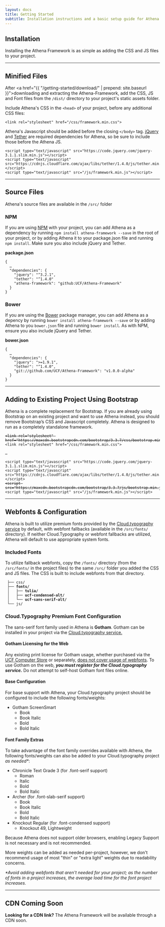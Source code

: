 ```yaml
---
layout: docs
title: Getting Started
subtitle: Installation instructions and a basic setup guide for Athena.
---
```


## Installation

Installing the Athena Framework is as simple as adding the CSS and JS files to your project.

___

## Minified Files

After <a href="{{ "/getting-started/download/" | prepend: site.baseurl }}">downloading and extracting the Athena-Framework,</a> add the CSS, JS and Font files from the `/dist/` directory to your project's static assets folder.

Include Athena's CSS in the <code>&lt;head&gt;</code> of your project, before any additional CSS files:

<pre><code>&lt;link rel="stylesheet" href="/css/framework.min.css"&gt;
</code></pre>

Athena's Javascript should be added before the closing <code>&lt;/body&gt;</code> tag. <a href="https://jquery.com/">jQuery</a> and <a href="http://tether.io/">Tether</a> are required dependencies for Athena, so be sure to include those before the Athena JS.

<pre><code>&lt;script type="text/javascript" src="https://code.jquery.com/jquery-3.1.1.slim.min.js"&gt;&lt;/script&gt;
&lt;script type="text/javascript" src="https://cdnjs.cloudflare.com/ajax/libs/tether/1.4.0/js/tether.min.js"&gt;&lt;/script&gt;
&lt;script type="text/javascript" src="/js/framework.min.js"&gt;&lt;/script&gt;
</code></pre>

___

## Source Files

Athena's source files are available in the `/src/` folder

### NPM
If you are using <a href="https://www.npmjs.com/">NPM</a> with your project, you can add Athena as a dependency by running `npm install athena-framework --save` in the root of your project, or by adding Athena it to your package.json file and running `npm install`. Make sure you also include jQuery and Tether.

**package.json**
<pre><code>{
  &hellip;
  "dependencies": {
    "jquery": "^3.2.1",
    "tether": "^1.4.0"
    "athena-framework": "github:UCF/Athena-Framework"
  }
}</code></pre>

### Bower
If you are using the <a href="https://bower.io/">Bower</a> package manager, you can add Athena as a depency by running `bower install athena-framework --save` or by adding Athena to you `bower.json` file and running `bower install`. As with NPM, ensure you also include jQuery and Tether.

**bower.json**
<pre><code>{
  &hellip;
  "dependencies": {
    "jquery": ">=1.9.1",
    "tether": "^1.4.0",
    "git://github.com/UCF/Athena-Framework": "v1.0.0-alpha"
  }
}</code></pre>

___

## Adding to Existing Project Using Bootstrap

Athena is a complete replacement for Bootstrap. If you are already using Bootstrap on an existing project and want to use Athena instead, you should remove Bootstrap’s CSS and Javascript completely. Athena is designed to run as a completely standalone framework.

<pre><code><strike>&lt;link rel="stylesheet" href="https://maxcdn.bootstrapcdn.com/bootstrap/3.3.7/css/bootstrap.min.css"&gt;</strike>
<span class="highlight">&lt;link rel="stylesheet" href="/css/framework.min.css"&gt;</span>

&hellip;

&lt;script type="text/javascript" src="https://code.jquery.com/jquery-3.1.1.slim.min.js"&gt;&lt;/script&gt;
&lt;script type="text/javascript" src="https://cdnjs.cloudflare.com/ajax/libs/tether/1.4.0/js/tether.min.js"&gt;&lt;/script&gt;
<strike>&lt;script src="https://maxcdn.bootstrapcdn.com/bootstrap/3.3.7/js/bootstrap.min.js"&gt;</strike>
<span class="highlight">&lt;script type="text/javascript" src="/js/framework.min.js"&gt;&lt;/script&gt;</span>
</code></pre>

___

## Webfonts &amp; Configuration

Athena is built to utilize premium fonts provided by the <a href="http://www.typography.com/cloud/welcome/">Cloud.typography service</a> by default, with webfont fallbacks (available in the `/src/fonts/` directory). If neither Cloud.Typography or webfont fallbacks are utilized, Athena will default to use appropriate system fonts.

### Included Fonts

To utilize fallback webfonts, copy the `/fonts/` directory (from the `/src/fonts/` in the project files) to the same `/src/` folder you added the CSS and JS files. The CSS is built to include webfonts from that directory.

<pre><code> ├── css/
<strong> ├── fonts/
 │   ├── tulia/
 │   ├── ucf-condensed-alt/
 │   └── ucf-sans-serif-alt/</strong>
 └── js/
</code></pre>

### Cloud.Typography Premium Font Configuration

The sans-serif font family used in Athena is **Gotham**. Gotham can be installed in your project via the <a href="http://www.typography.com/cloud/welcome/">Cloud.typography service.</a>

#### Gotham Licensing for the Web

Any existing print license for Gotham usage, whether purchased via the <a class="alert-link" href="https://cstore.ucf.edu/gotham/">UCF Computer Store</a> or separately, <a class="alert-link" href="https://www.typography.com/faq/question.php?faqID=15" target="_blank">does not cover usage of webfonts</a>.  To use Gotham on the web, ***you must register for the Cloud.typography service.***  Do not attempt to self-host Gotham font files online.

#### Base Configuration

For base support with Athena, your Cloud.typography project should be configured to include the following fonts/weights:

* Gotham ScreenSmart
  * Book
  * Book Italic
  * Bold
  * Bold Italic

#### Font Family Extras

To take advantage of the font family overrides available with Athena, the following fonts/weights can also be added to your Cloud.typography project *as needed&#42;*:

* Chronicle Text Grade 3 (for .font-serif support)
  * Roman
  * Italic
  * Bold
  * Bold Italic
* Archer (for .font-slab-serif support)
  * Book
  * Book Italic
  * Bold
  * Bold Italic
* Knockout Regular (for .font-condensed support)
  * Knockout 49, Lightweight

Because Athena does not support older browsers, enabling Legacy Support is not necessary and is not recommended.

More weights can be added as needed per-project, however, we don't recommend usage of most "thin" or "extra light" weights due to readability concerns.

*&#42;Avoid adding webfonts that aren't needed for your project; as the number of fonts in a project increases, the average load time for the font project increases.*

___


## CDN Coming Soon
**Looking for a CDN link?** The Athena Framework will be available through a CDN soon.
